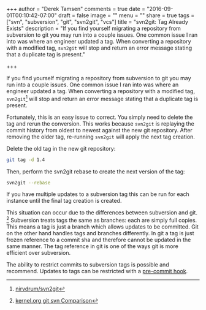 +++
author = "Derek Tamsen"
comments = true
date = "2016-09-01T00:10:42-07:00"
draft = false
image = ""
menu = ""
share = true
tags = ["svn", "subversion", "git", "svn2git", "vcs"]
title = "svn2git: Tag Already Exists"
description = "If you find yourself migrating a repository from subversion to git you may run into a couple issues. One common issue I ran into was where an engineer updated a tag. When converting a repository with a modified tag, `svn2git` will stop and return an error message stating that a duplicate tag is present."

+++

If you find yourself migrating a repository from subversion to git you may run into a couple issues. One common issue I ran into was where an engineer updated a tag. When converting a repository with a modified tag, `svn2git`[^svn2gitrepo] will stop and return an error message stating that a duplicate tag is present.

Fortunately, this is an easy issue to correct. You simply need to delete the tag and rerun the conversion. This works because `svn2git` is replaying the commit history from oldest to newest against the new git repository. After removing the older tag, re-running `svn2git` will apply the next tag creation.

Delete the old tag in the new git repository:
```sh
git tag -d 1.4
```

Then, perform the svn2git rebase to create the next version of the tag:
```sh
svn2git --rebase
```

If you have multiple updates to a subversion tag this can be run for each instance until the final tag creation is created.

This situation can occur due to the differences between subversion and git. [^gitsvncomparison] Subversion treats tags the same as branches: each are simply full copies. This means a tag is just a branch which allows updates to be committed. Git on the other hand handles tags and branches differently. In git a tag is just frozen reference to a commit sha and therefore cannot be updated in the same manner. The tag reference in git is one of the ways git is more efficient over subversion.

The ability to restrict commits to subversion tags is possible and recommend. Updates to tags can be restricted with a [pre-commit hook](https://gist.github.com/derektamsen/7e7c24e0ea18f26a3ab8737f767b0b9d).

[^svn2gitrepo]: [nirvdrum/svn2git](https://github.com/nirvdrum/svn2git)
[^gitsvncomparison]: [kernel.org git svn Comparison](https://git.wiki.kernel.org/index.php/GitSvnComparison)
